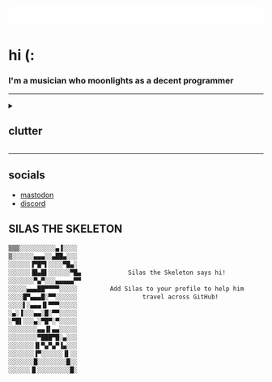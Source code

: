 [![typing svg](./typing.svg)](https://git.io/typing-svg)
# hi (:</h1>
### I'm a musician who moonlights as a decent programmer

---

<details><summary>

## clutter

</summary>

### Stats

![image of stats](https://github-readme-stats.vercel.app/api/?username=RuralAnemone&theme=dracula&hide_border=true&hide_title=true&count_private=true)
![another image detailing yet more stats](https://github-readme-streak-stats.herokuapp.com/?user=RuralAnemone&theme=dracula&mode=weekly&hide_border=true)
<!--START_SECTION:waka-->

```txt
Total Time: 5 hrs 53 mins

HTML             3 hrs 43 mins   ███████████████▓░░░░░░░░░   63.31 %
TypeScript       29 mins         ██░░░░░░░░░░░░░░░░░░░░░░░   08.43 %
CSS              28 mins         ██░░░░░░░░░░░░░░░░░░░░░░░   07.94 %
Haskell          22 mins         █▓░░░░░░░░░░░░░░░░░░░░░░░   06.24 %
ActionScript 3   16 mins         █░░░░░░░░░░░░░░░░░░░░░░░░   04.61 %
```

<!--END_SECTION:waka-->
<table><tbody><tr><td><a href="https://octo-ring.com/"><img src="https://octo-ring.com/static/img/widget/top.png" width="99%" alt="Octo Ring logo" align="top"></a><br><a href="https://octo-ring.com/p/RuralAnemone/prev"><img src="https://octo-ring.com/static/img/widget/prev.png" width="33%" alt="previous" align="top" title="previous profile"></a><a href="https://octo-ring.com/p/RuralAnemone/random"><img src="https://octo-ring.com/static/img/widget/random.png" width="33%" alt="random" align="top" title="random profile"></a><a href="https://octo-ring.com/p/RuralAnemone/next"><img src="https://octo-ring.com/static/img/widget/next.png" width="33%" alt="next" align="top" title="next profile"></a><br><a href="https://octo-ring.com/"><img src="https://octo-ring.com/static/img/widget/bottom.png" width="99%" alt="check out other GitHub profiles in the Octo Ring" align="top"></a></td></tr></tbody></table>
<a href="https://octoprofile.vercel.app/user?id=RuralAnemone">Check out my Octoprofile</a>
</div>

<!-- ---

## give me your ip (please? 🥺)
<a href="https://cdn1.ruralanemone.tech/e/e.html" target="_blank">open in new tab &#8811;</a> -->

---

[![spotify-github-profile](https://spotify-github-profile.vercel.app/api/view?uid=865gvwh1q8cz6cvadsyelnna2&cover_image=true&theme=default&show_offline=false&background_color=121212&interchange=true)](https://github.com/kittinan/spotify-github-profile)

---

### about me:

[![profile visitors badge](https://komarev.com/ghpvc/?username=RuralAnemone&label=Profile%20Visitors&color=001eff&style=flat)](.)
[![I use debian btw](https://img.shields.io/badge/OS-debian-lightgrey/?logo=debian&color=d70751)](https://3kh0.ruralanemone.tech/dump/redirect.html?to=https%3A%2F%2Fgithub.com%2Fruralanemone&local=true)
[![ide: vscode](https://img.shields.io/badge/Editor-VS%20Code-blue/?logo=visualstudiocode&color=blue)](https://vscode.dev)
[![ide: replit](https://img.shields.io/badge/Editor-replit-blue/?logo=replit&logoColor=darkgrey&color=darkgrey)](https://replit.com)
[![reddit badge](https://img.shields.io/reddit/user-karma/combined/RuralAnemone_?logo=reddit)](https://old.reddit.com/u/RuralAnemone_)
[![spotify badge](https://img.shields.io/badge/Listens%20to-Spotify-blue/?logo=spotify&logoColor=warning&color=1DB954)](https://open.spotify.com/user/865gvwh1q8cz6cvadsyelnna2)
[![language: js](https://img.shields.io/badge/Knows-JavaScript-blue/?logo=javascript&logoColor=warning&color=yellow)](https://js.org)
[![language: ts](https://img.shields.io/badge/Knows-Typescript-blue/?logo=typescript&color=blue)](https://typescriptlang.org)
[![language: html](https://img.shields.io/badge/Knows-HTML-blue/?logo=html5&logoColor=warning&color=orange)](https://https://developer.mozilla.org/en-US/docs/Web/HTML)
[![language: brainfuck](https://img.shields.io/badge/Knows-BrainFuck-F00?logo=brainfuck)](https://piped.video/hdHjjBS4cs8)
[![uses: stackoverflow](https://img.shields.io/badge/Uses-stackoverflow-blue/?logo=stackoverflow&logoColor=warning&color=ef8236)](https://stackoverflow.com/users/17834675/rural-anemone)
[![uses: gmail](https://img.shields.io/badge/Uses-Gmail-blue/?logo=gmail&logoColor=warning&color=red)](https://gmail.com)
[![uses: lynx (browser)](https://img.shields.io/badge/Preferred%20Browser-Lynx-blue/?color=ff1b2d)](https://lynx.invisible-island.net)
[![uses: steam](https://img.shields.io/badge/Uses-Steam-blue/?logo=steam&logoColor=1b2838&color=1b2838)](https://steampowered.com)
[![uses: discord](https://img.shields.io/badge/Uses-Discord-blue/?logo=discord&logoColor=warning&color=7289DA)](https://discord.com/users/317304545451573248)
[![github sponsors (more than 0???)](https://img.shields.io/github/sponsors/RuralAnemone?label=Sponsors&logo=githubsponsors&style=flat)](https://ko-fi.com/ruralanemone)
[![total stars](https://img.shields.io/github/stars/RuralAnemone?color=yellow&label=User%20Stars&logo=github&logoColor=yellow)](.)
[![followers count](https://img.shields.io/github/followers/RuralAnemone?color=g&label=User%20Followers&logo=github)](.)

[![real rating system (real)](https://github-profile-trophy.vercel.app/?username=RuralAnemone&no-frame=trueno-bg=true&theme=dracula)](https://github.com/ryo-ma/github-profile-trophy)

---

### default github readme template:
#### `emojis == 🤮`

- 🔭 I’m currently working on
  - [the skewer website](https://mvskewer.vercel.app)
  - [learning cobol](https://github.com/RuralAnemone/learning-cobol) (see below)

- 🌱 I’m currently learning [COBOL](https://en.wikipedia.org/wiki/COBOL), [![react logo](https://cdn4.iconfinder.com/data/icons/logos-3/600/React.js_logo-16.png)](https://react.dev), [![golang logo](https://upload.wikimedia.org/wikipedia/commons/thumb/0/05/Go_Logo_Blue.svg/32px-Go_Logo_Blue.svg.png)](https://go.dev), [![haskell logo](https://upload.wikimedia.org/wikipedia/commons/thumb/1/1c/Haskell-Logo.svg/16px-Haskell-Logo.svg.png)](https://haskell.org)

- ![twitch logo](https://cdn.iconscout.com/icon/free/png-16/twitch-20-721977.png) I do coding (and sometimes gaming) streams [on twitch](https://twitch.tv/ruralanemone) intermittently

<!-- - 🤝 I’m looking for help with [...] -->

<!-- - 👨‍💻 ~~All~~ some of my projects are available at [https://ruralanemone.tech/](https://ruralanemone.tech/). -->

- 📫 How to reach me:
  1. give up
  2. [discord](https://discord.com/users/317304545451573248)
  3. <a rel="me" href="https://techhub.social/@ruralanemone">mastodon</a>

- ⚡ Fun fact: I have been playing piano for like 12 years and I still have no idea how or where to apply it; yay!

---

### the funny:
![the funny](https://readme-jokes.vercel.app/api)

</details>

---

## socials

- <a rel="me" href="https://techhub.social/@ruralanemone">mastodon</a>
- [discord](https://discord.com/users/317304545451573248)

## SILAS THE SKELETON

```SILAS THE SKELETON!!!! 🐗🤯
▒▒▒░░░░░░░░░░▄▐░░░░
▒░░░░░░▄▄▄░░▄██▄░░░
░░░░░░▐▀█▀▌░░░░▀█▄░
░░░░░░▐█▄█▌░░░░░░▀█▄             Silas the Skeleton says hi!
░░░░░░░▀▄▀░░░▄▄▄▄▄▀▀
░░░░░▄▄▄██▀▀▀▀░░░░░         Add Silas to your profile to help him 
░░░░█▀▄▄▄█░▀▀░░░░░░                  travel across GitHub!
░░░░▌░▄▄▄▐▌▀▀▀░░░░░
░▄░▐░░░▄▄░█░▀▀░░░░░
░▀█▌░░░▄░▀█▀░▀░░░░░
░░░░░░░░▄▄▐▌▄▄░░░░░
░░░░░░░░▀███▀█░▄░░░
░░░░░░░▐▌▀▄▀▄▀▐▄░░░
░░░░░░░▐▀░░░░░░▐▌░░
░░░░░░░█░░░░░░░░█░░
░░░░░░▐▌░░░░░░░░░█░ 
```
